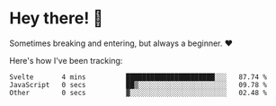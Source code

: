 # Hey there! 👋
Sometimes breaking and entering, but always a beginner. ❤️

Here's how I've been tracking:
<!--START_SECTION:waka-->

```text
Svelte       4 mins          ██████████████████████░░░   87.74 %
JavaScript   0 secs          ██▒░░░░░░░░░░░░░░░░░░░░░░   09.78 %
Other        0 secs          ▓░░░░░░░░░░░░░░░░░░░░░░░░   02.48 %
```

<!--END_SECTION:waka-->
